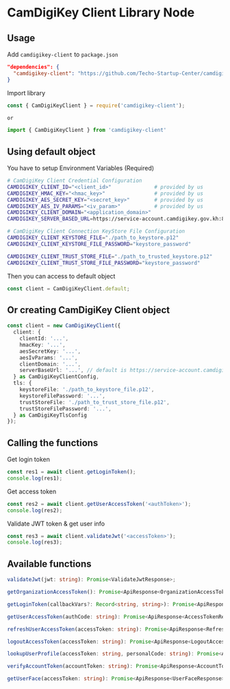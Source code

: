 # CamDigiKey Client Library Node

## Usage

Add `camdigikey-client` to `package.json`

```json
"dependencies": {
  "camdigikey-client": "https://github.com/Techo-Startup-Center/camdigikey-client-library-node#v3.0.0"
}
```

Import library

```js
const { CamDigiKeyClient } = require('camdigikey-client');

or 

import { CamDigiKeyClient } from 'camdigikey-client'
```

## Using default object

You have to setup Environment Variables (Required)

```bash
# CamDigiKey Client Credential Configuration
CAMDIGIKEY_CLIENT_ID="<client_id>"              # provided by us
CAMDIGIKEY_HMAC_KEY="<hmac_key>"                # provided by us
CAMDIGIKEY_AES_SECRET_KEY="<secret_key>"        # provided by us
CAMDIGIKEY_AES_IV_PARAMS="<iv_param>"           # provided by us
CAMDIGIKEY_CLIENT_DOMAIN="<application_domain>"
CAMDIGIKEY_SERVER_BASED_URL=https://service-account.camdigikey.gov.kh:8446

# CamDigiKey Client Connection KeyStore File Configuration
CAMDIGIKEY_CLIENT_KEYSTORE_FILE="./path_to_keystore.p12"
CAMDIGIKEY_CLIENT_KEYSTORE_FILE_PASSWORD="keystore_password"

CAMDIGIKEY_CLIENT_TRUST_STORE_FILE="./path_to_trusted_keystore.p12"
CAMDIGIKEY_CLIENT_TRUST_STORE_FILE_PASSWORD="keystore_password"
```

Then you can access to default object

```ts
const client = CamDigiKeyClient.default;
```

## Or creating CamDigiKey Client object

```ts
const client = new CamDigiKeyClient({
  client: {
    clientId: '...',
    hmacKey: '...',
    aesSecretKey: '...',
    aesIvParams: '...',
    clientDomain: '...',
    serverBaseUrl: '...', // default is https://service-account.camdigikey.gov.kh:8446
  } as CamDigiKeyClientConfig,
  tls: {
    keystoreFile: './path_to_keystore_file.p12',
    keystoreFilePassword: '...',
    trustStoreFile: './path_to_trust_store_file.p12',
    trustStoreFilePassword: '...',
  } as CamDigiKeyTlsConfig
});
```

## Calling the functions

Get login token

```js
const res1 = await client.getLoginToken();
console.log(res1);
```

Get access token

```js
const res2 = await client.getUserAccessToken('<authToken>');
console.log(res2);
```

Validate JWT token & get user info

```js
const res3 = await client.validateJwt('<accessToken>');
console.log(res3);
```

## Available functions

```ts
validateJwt(jwt: string): Promise<ValidateJwtResponse>;

getOrganizationAccessToken(): Promise<ApiResponse<OrganizationAccessTokenResponse>>;

getLoginToken(callbackVars?: Record<string, string>): Promise<ApiResponse<LoginTokenResponse>>;

getUserAccessToken(authCode: string): Promise<ApiResponse<AccessTokenResponse>>;

refreshUserAccessToken(accessToken: string): Promise<ApiResponse<RefreshAccessTokenResponse>>;

logoutAccessToken(accessToken: string): Promise<ApiResponse<LogoutAccessTokenResponse>>;

lookupUserProfile(accessToken: string, personalCode: string): Promise<ApiResponse<AccountTokenResponse>>;

verifyAccountToken(accountToken: string): Promise<ApiResponse<AccountTokenVerificationResponse>>;

getUserFace(accessToken: string): Promise<ApiResponse<UserFaceResponse>>;
```
